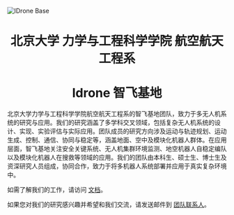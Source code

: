 ![IDrone Base](images/IDrone-Base.jpg)

<div align = "center">

# 北京大学 力学与工程科学学院 航空航天工程系

# Idrone 智飞基地

</div>

北京大学力学与工程科学学院航空航天工程系的智飞基地团队，致力于多无人机系统的研究与应用。我们的研究涵盖了多学科交叉领域，包括复杂无人机系统的设计、实现、实验评估与实际应用。团队成员的研究方向涉及运动与轨迹规划、运动生成、控制、通信、协同与稳定等，涵盖地面、空中及模块化机器人群体。在应用层面，智飞基地关注安全关键系统、无人机集群环境监测、地空机器人自稳定编队以及模块化机器人在搜救等领域的应用。我们的团队由本科生、硕士生、博士生及资深研究人员组成，协同合作，致力于将多机器人系统部署并应用于真实复杂环境中。

如需了解我们的工作，请访问 [文档](https://idronepku.github.io/)。

如果您对我们的研究感兴趣并希望和我们交流，请发送邮件到 [团队联系人](morgenkornblume@gmail.com)。